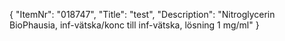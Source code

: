 {
  "ItemNr": "018747",
  "Title": "test",
  "Description": "Nitroglycerin BioPhausia, inf-vätska/konc till inf-vätska, lösning 1 mg/ml"
}